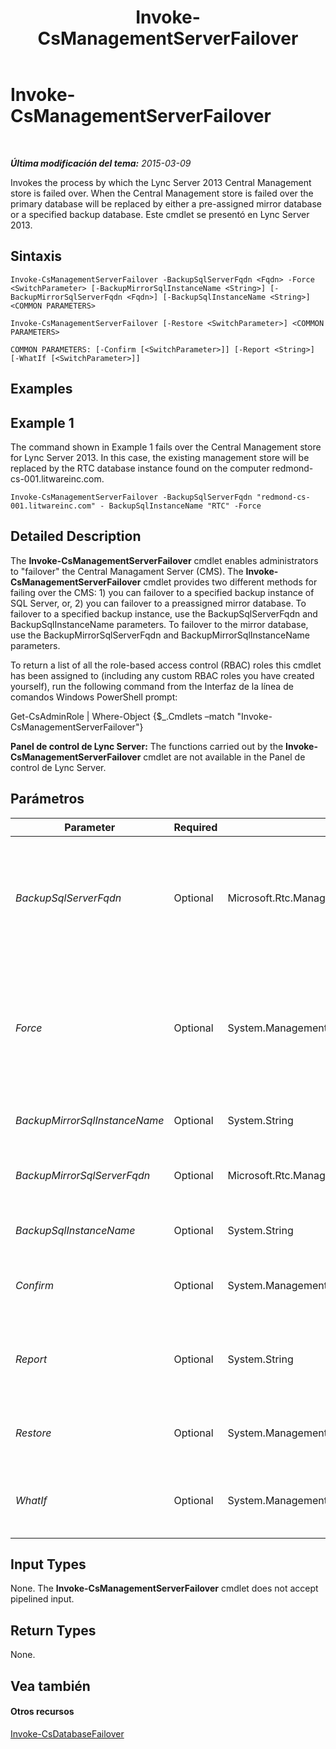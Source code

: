 ﻿---
title: Invoke-CsManagementServerFailover
TOCTitle: Invoke-CsManagementServerFailover
ms:assetid: 060ab02a-1267-4b35-bc2b-6a4a35616be0
ms:mtpsurl: https://technet.microsoft.com/es-es/library/JJ204647(v=OCS.15)
ms:contentKeyID: 48274313
ms.date: 01/07/2017
mtps_version: v=OCS.15
ms.translationtype: HT
---

# Invoke-CsManagementServerFailover

 

_**Última modificación del tema:** 2015-03-09_

Invokes the process by which the Lync Server 2013 Central Management store is failed over. When the Central Management store is failed over the primary database will be replaced by either a pre-assigned mirror database or a specified backup database. Este cmdlet se presentó en Lync Server 2013.

## Sintaxis

    Invoke-CsManagementServerFailover -BackupSqlServerFqdn <Fqdn> -Force <SwitchParameter> [-BackupMirrorSqlInstanceName <String>] [-BackupMirrorSqlServerFqdn <Fqdn>] [-BackupSqlInstanceName <String>] <COMMON PARAMETERS>

    Invoke-CsManagementServerFailover [-Restore <SwitchParameter>] <COMMON PARAMETERS>

    COMMON PARAMETERS: [-Confirm [<SwitchParameter>]] [-Report <String>] [-WhatIf [<SwitchParameter>]]

## Examples

## Example 1

The command shown in Example 1 fails over the Central Management store for Lync Server 2013. In this case, the existing management store will be replaced by the RTC database instance found on the computer redmond-cs-001.litwareinc.com.

    Invoke-CsManagementServerFailover -BackupSqlServerFqdn "redmond-cs-001.litwareinc.com" - BackupSqlInstanceName "RTC" -Force

## Detailed Description

The **Invoke-CsManagementServerFailover** cmdlet enables administrators to "failover" the Central Managament Server (CMS). The **Invoke-CsManagementServerFailover** cmdlet provides two different methods for failing over the CMS: 1) you can failover to a specified backup instance of SQL Server, or, 2) you can failover to a preassigned mirror database. To failover to a specified backup instance, use the BackupSqlServerFqdn and BackupSqlInstanceName parameters. To failover to the mirror database, use the BackupMirrorSqlServerFqdn and BackupMirrorSqlInstanceName parameters.

To return a list of all the role-based access control (RBAC) roles this cmdlet has been assigned to (including any custom RBAC roles you have created yourself), run the following command from the Interfaz de la línea de comandos Windows PowerShell prompt:

Get-CsAdminRole | Where-Object {$\_.Cmdlets –match "Invoke-CsManagementServerFailover"}

**Panel de control de Lync Server:** The functions carried out by the **Invoke-CsManagementServerFailover** cmdlet are not available in the Panel de control de Lync Server.

## Parámetros


<table>
<colgroup>
<col style="width: 25%" />
<col style="width: 25%" />
<col style="width: 25%" />
<col style="width: 25%" />
</colgroup>
<thead>
<tr class="header">
<th>Parameter</th>
<th>Required</th>
<th>Type</th>
<th>Description</th>
</tr>
</thead>
<tbody>
<tr class="odd">
<td><p><em>BackupSqlServerFqdn</em></p></td>
<td><p>Optional</p></td>
<td><p>Microsoft.Rtc.Management.Deploy.Fqdn</p></td>
<td><p>Fully qualified domain name of the computer hosting the SQL Server backup database. This parameter is required if you are running the <strong>Invoke-CsManagementServerFailover</strong> cmdlet in disaster recovery mode.</p></td>
</tr>
<tr class="even">
<td><p><em>Force</em></p></td>
<td><p>Optional</p></td>
<td><p>System.Management.Automation.SwitchParameter</p></td>
<td><p>Suppresses the display of any non-fatal error message that might occur when running the command. This parameter is required if you are running the <strong>Invoke-CsManagementServerFailover</strong> cmdlet in disaster recovery mode.</p></td>
</tr>
<tr class="odd">
<td><p><em>BackupMirrorSqlInstanceName</em></p></td>
<td><p>Optional</p></td>
<td><p>System.String</p></td>
<td><p>SQL Server instance for the mirror database.</p></td>
</tr>
<tr class="even">
<td><p><em>BackupMirrorSqlServerFqdn</em></p></td>
<td><p>Optional</p></td>
<td><p>Microsoft.Rtc.Management.Deploy.Fqdn</p></td>
<td><p>Fully qualified domain name of the computer hosting the SQL Server mirror database.</p></td>
</tr>
<tr class="odd">
<td><p><em>BackupSqlInstanceName</em></p></td>
<td><p>Optional</p></td>
<td><p>System.String</p></td>
<td><p>SQL Server instance for the backup database.</p></td>
</tr>
<tr class="even">
<td><p><em>Confirm</em></p></td>
<td><p>Optional</p></td>
<td><p>System.Management.Automation.SwitchParameter</p></td>
<td><p>Prompts you for confirmation before executing the command.</p></td>
</tr>
<tr class="odd">
<td><p><em>Report</em></p></td>
<td><p>Optional</p></td>
<td><p>System.String</p></td>
<td><p>Enables you to specify a file path for the log file created when the cmdlet runs. For example: -Report &quot;C:\Logs\CMSFailover.html&quot;</p></td>
</tr>
<tr class="even">
<td><p><em>Restore</em></p></td>
<td><p>Optional</p></td>
<td><p>System.Management.Automation.SwitchParameter</p></td>
<td><p>When specified, restores the existing Central Management Server database.</p></td>
</tr>
<tr class="odd">
<td><p><em>WhatIf</em></p></td>
<td><p>Optional</p></td>
<td><p>System.Management.Automation.SwitchParameter</p></td>
<td><p>Describes what would happen if you executed the command without actually executing the command.</p></td>
</tr>
</tbody>
</table>


## Input Types

None. The **Invoke-CsManagementServerFailover** cmdlet does not accept pipelined input.

## Return Types

None.

## Vea también

#### Otros recursos

[Invoke-CsDatabaseFailover](invoke-csdatabasefailover.md)

